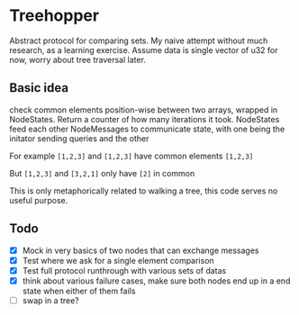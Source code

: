 # Treehopper
Abstract protocol for comparing sets. My naive attempt without much research, as a learning exercise. Assume data is single vector of u32 for now, worry about tree traversal later.

## Basic idea
check common elements position-wise between two arrays, wrapped in NodeStates. Return a counter of how many iterations it took. NodeStates feed each other NodeMessages to communicate state, with one being the initator sending queries and the other 
 
For example `[1,2,3]` and `[1,2,3]` have common elements `[1,2,3]`
 
But `[1,2,3]` and `[3,2,1]` only have `[2]` in common
 
This is only metaphorically related to walking a tree, this code serves no useful purpose.

## Todo
- [x] Mock in very basics of two nodes that can exchange messages
- [x] Test where we ask for a single element comparison
- [x] Test full protocol runthrough with various sets of datas
- [x] think about various failure cases, make sure both nodes end up in a end state when either of them fails
- [ ] swap in a tree?